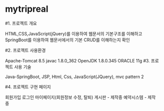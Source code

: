 # mytripreal

#1. 프로젝트 개요

HTML,CSS,JavaScript(jQuery)를 이용하여 웹문서의 기본구조를 이해하고 SpringBoot를 이용하여 웹문서에서의 기본 CRUD를 이해하는지 확인

#2. 프로젝트 사용환경

Apache-Tomcat 8.5
javac 1.8.0_362
OpenJDK 1.8.0.345
ORACLE 11g
#3. 프로젝트 사용 기술

Java-SpringBoot, JSP, Html, Css, JavaScript(JQuery), mvc pattern 2

#4. 프로젝트 구현 페이지

회원가입
로그인
마이페이지(회원정보 수정, 탈퇴)
게시판 - 제작중
예약시스템 -  제작중
